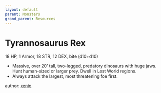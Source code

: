 ```yaml
---
layout: default
parent: Monsters
grand_parent: Resources
---
```


# Tyrannosaurus Rex

18 HP, 1 Armor, 18 STR, 12 DEX, bite (d10+d10)

- Massive, over 20’ tall, two-legged, predatory dinosaurs with huge jaws. Hunt human-sized or larger prey. Dwell in Lost World regions.
- Always attack the largest, most threatening foe first.

author: [xenio](https://xenioinabottle.blogspot.com)
